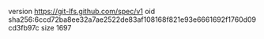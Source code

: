 version https://git-lfs.github.com/spec/v1
oid sha256:6ccd72ba8ee32a7ae2522de83af108168f821e93e6661692f1760d09cd3fb97c
size 1697
